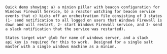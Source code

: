 ```Quick demo showing: a) a minion pillar with beacon configuration for Windows Firewall Service, b) a reactor watching for beacon service events that c) kicks off an orchestration file consisting of 3 states (1- send notification to all logged on users that Windows Firewall is down and will restart, 2- start Windows Firewall service, and 3- send a slack notification that the service was restarted).```

```States target win* glob for name of windows server, and a slack api_key is required for this to work.  Designed for a single salt master with a single windows machine as a minion.``` 
